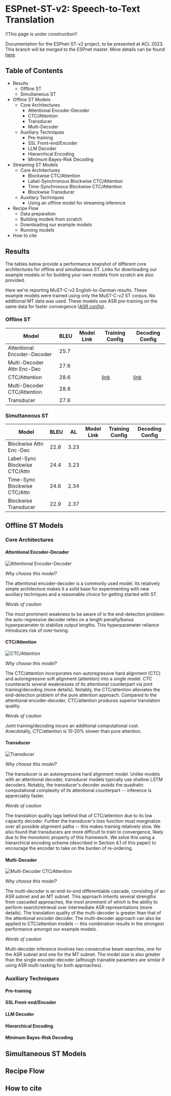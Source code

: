 # ESPnet-ST-v2: Speech-to-Text Translation

!!This page is under construction!!

Documentation for the ESPnet-ST-v2 project, to be presented at ACL 2023. This branch will be merged to the ESPnet master. More details can be found [here](https://arxiv.org/pdf/2304.04596v1.pdf).

## Table of Contents
* Results
   * Offline ST
   * Simultaneous ST
* Offline ST Models
   * Core Architectures
      * Attentional Encoder-Decoder
      * CTC/Attention
      * Transducer
      * Multi-Decoder
   * Auxiliary Techniques
      * Pre-training
      * SSL Front-end/Encoder
      * LLM Decoder
      * Hierarchical Encoding
      * Minimum Bayes-Risk Decoding
* Streaming ST Models
   * Core Architectures
      * Blockwise CTC/Attention
      * Label-Synchronous Blockwise CTC/Attention
      * Time-Synchronous Blockwise CTC/Attention
      * Blockwise Transducer
   * Auxiliary Techniques
      * Using an offline model for streaming inference
* Recipe Flow
   * Data preparation
   * Building models from scratch
   * Downloading our example models
   * Running models
* How to cite

## Results

The tables below provide a performance snapshot of different core architectures for offline and simultaneous ST. Links for downloading our example models or for building your own models from scratch are also provided.

Here we're reporting MuST-C-v2 English-to-German results. These example models were trained using only the MuST-C-v2 ST corpus. No additional MT data was used. These models use ASR pre-training on the same data for faster convergence ([ASR config](https://github.com/brianyan918/espnet-ml/blob/md_pr/egs2/must_c_v2/asr1/conf/tuning/train_asr_conformer.yaml)).

### Offline ST

|Model|BLEU|Model Link|Training Config|Decoding Config|
|---|---|---|---|---|
|Attentional Encoder-Decoder|25.7||||
|Multi-Decoder Attn Enc-Dec|27.6||||
|CTC/Attention|28.6||[link](https://github.com/brianyan918/espnet-ml/blob/md_pr/egs2/must_c_v2/st1/conf/tuning/train_st_ctc_conformer_asrinit_v2.yaml)|[link](https://github.com/brianyan918/espnet-ml/blob/md_pr/egs2/must_c_v2/st1/conf/tuning/decode_st_conformer_ctc0.3.yaml)|
|Multi-Decoder CTC/Attention|28.8||||
|Transducer|27.6||||

### Simultaneous ST

|Model|BLEU|AL|Model Link|Training Config|Decoding Config|
|---|---|---|---|---|---|
|Blockwise Attn Enc-Dec|22.8|3.23||||
|Label-Sync Blockwise CTC/Attn|24.4|3.23||||
|Time-Sync Blockwise CTC/Attn|24.6|2.34||||
|Blockwise Transducer|22.9|2.37||||

## Offline ST Models

### Core Architectures

#### Attentional Encoder-Decoder

![Attentional Encoder-Decoder](./local/images/attn.png)

*Why choose this model?*

The attentional encoder-decoder is a commonly used model. Its relatively simple architecture makes it a solid base for experimenting with new auxiliary techniques and a reasonable choice for getting started with ST.

*Words of caution*

The most prominent weakness to be aware of is the end-detection problem: the auto-regressive decoder relies on a length penalty/bonus hyperparameter to stabilize output lengths. This hyperparameter reliance introduces risk of over-tuning.

#### CTC/Attention

![CTC/Attention](./local/images/ctc-attn.png)

*Why choose this model?*

The CTC/attention incorporates non-autoregressive hard alignment (CTC) and autoregressive soft alignment (attention) into a single model. CTC counteracts several weaknesses of its attentional counterpart via joint training/decoding (more details). Notably, the CTC/attention alleviates the end-detection problem of the pure attention approach. Compared to the attentional encoder-decoder, CTC/attention produces superior translation quality.

*Words of caution*

Joint training/decoding incurs an additional computational cost. Anecdotally, CTC/attention is 10-20% slower than pure attention.

#### Transducer

![Transducer](./local/images/rnnt.png)

*Why choose this model?*

The transducer is an autoregressive hard alignment model. Unlike models with an attentional decoder, transducer models typically use shallow LSTM decoders. Notably, the transducer's decoder avoids the quadratic computational complexity of its attentional counterpart -- inference is appreciably faster.

*Words of caution*

The translation quality lags behind that of CTC/attention due to its low capacity decoder. Further the transducer's loss function must marginalize over all possible alignment paths -- this makes training relatively slow. We also found that transducers are more difficult to train to convergence, likely due to the monotonic property of this framework. We solve this using a hierarchical encoding scheme (described in Section 4.1 of this paper) to encourage the encoder to take on the burden of re-ordering.

#### Multi-Decoder

![Multi-Decoder CTC/Attention](./local/images/md-ctc-attn.png)

*Why choose this model?*

The multi-decoder is an end-to-end differentiable cascade, consisting of an ASR subnet and an MT subnet. This approach inherits several strengths from cascaded approaches, the most prominent of which is the ability to perform search/retrieval over intermediate ASR representations (more details). The translation quality of the multi-decoder is greater than that of the attentional encoder decoder. The multi-decoder approach can also be applied to CTC/attention models -- this combination results in the strongest performance amongst our example models.

*Words of caution*

Multi-decoder inference involves two consecutive beam searches, one for the ASR subnet and one for the MT subnet. The model size is also greater than the single encoder-decoder (although trainable paramters are similar if using ASR multi-tasking for both approaches).

### Auxiliary Techniques

#### Pre-training

#### SSL Front-end/Encoder

#### LLM Decoder

#### Hierarchical Encoding

#### Minimum Bayes-Risk Decoding

## Simultaneous ST Models

## Recipe Flow

## How to cite
